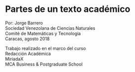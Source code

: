# Partes de un texto académico

Por: Jorge Barrero\
Sociedad Venezolana de Ciencias Naturales\
Comité de Matemáticas y Tecnología\
Caracas, agosto 2018


Trabajo realizado en el marco del curso\
Redacción Académica\
MiriadaX\
MCA Business & Postgraduate School
